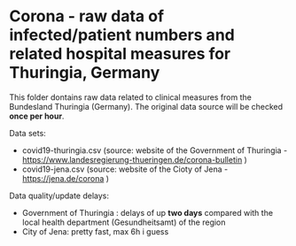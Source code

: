 # Corona - raw data of infected/patient numbers and related hospital measures for Thuringia, Germany

This folder dontains raw data related to clinical measures from the Bundesland Thuringia (Germany). The original data source will be checked **once per hour**. 

Data sets:
  * covid19-thuringia.csv (source: website of the Government of Thuringia - https://www.landesregierung-thueringen.de/corona-bulletin )
  * covid19-jena.csv (source: website of the Cioty of Jena - https://jena.de/corona )

Data quality/update delays:
  * Government of Thuringia :  delays of up **two days** compared with the local health department (Gesundheitsamt) of the region
  * City of Jena: pretty fast, max 6h i guess 
  
